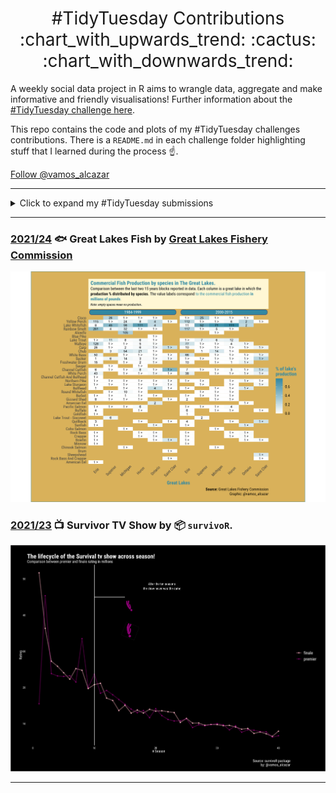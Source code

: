 <h1 style="font-weight:normal" align="center">
  &nbsp;#TidyTuesday Contributions&nbsp;<br>
  :chart_with_upwards_trend: :cactus: :chart_with_downwards_trend:
</h1>


A weekly social data project in R aims to wrangle data, aggregate and make informative and friendly visualisations! Further information about the [#TidyTuesday challenge here](https://github.com/rfordatascience/tidytuesday).

This repo contains the code and plots of my #TidyTuesday challenges contributions.
There is a `README.md` in each challenge folder highlighting stuff that I learned during the process :point_up:.

<a class="twitter-follow-button"
  href="https://twitter.com/vamos_alcazar">
Follow @vamos_alcazar</a>

------

<details>
  <summary>Click to expand my #TidyTuesday submissions</summary>
  
<!-- toc -->
* **Challenges 2021**
  - 2021/23 [🎥 Survivor TV Show👊](https://github.com/alcazar90/TidyTuesday/tree/main/2021/2021-06-01_survivor)
  - 2021/24 [🐠Great Lakes Fish🐠](https://github.com/alcazar90/TidyTuesday/tree/main/2021/2021-06-08_great_lakes)
<!-- tocstop -->

</details>

***

### [2021/24](https://github.com/alcazar90/TidyTuesday/tree/main/2021/2021-06-08_great_lakes) :fish: Great Lakes Fish by [Great Lakes Fishery Commission](http://www.glfc.org/great-lakes-databases.php)
![./2021/2021-06-08_great_lakes/great_lake_production.png](https://github.com/alcazar90/TidyTuesday/blob/main/2021/2021-06-08_great_lakes/great_lake_production.png)


### [2021/23](https://github.com/alcazar90/TidyTuesday/tree/main/2021/2021-06-01_survivor) :tv: Survivor TV Show by 📦 `survivoR`. 
![./2021/2021-06-01_survivor/lifecycle_survival_show.png](https://github.com/alcazar90/TidyTuesday/blob/main/2021/2021-06-01_survivor/lifecycle_survival_show.png)

***